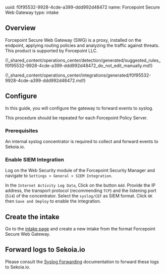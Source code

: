 uuid: f0f95532-9928-4cde-a399-ddd992d48472
name: Forcepoint Secure Web Gateway
type: intake

## Overview
Forcepoint Secure Web Gateway (SWG) is a proxy, installed on the endpoint, applying routing policies and analyzing the traffic against threats.
This product is supported by Forcepoint LLC.


{!_shared_content/operations_center/detection/generated/suggested_rules_f0f95532-9928-4cde-a399-ddd992d48472_do_not_edit_manually.md!}

{!_shared_content/operations_center/integrations/generated/f0f95532-9928-4cde-a399-ddd992d48472.md!}

## Configure

In this guide, you will configure the gateway to forward events to syslog.

This procedure should be repeated for each Forcepoint Policy Server.

### Prerequisites

An internal syslog concentrator is required to collect and forward events to Sekoia.io.

### Enable SIEM Integration

Log on the Web Security module of the Forcepoint Security Manager and navigate to `Settings > General > SIEM Integration`.

In the `Internet Activity Log Data`, Click on the button `Add`.
Provide the IP address, the transport protocol (recommending `TCP`) and the listening port (`514`) of the concentrator.
Select the `syslog/CEF` as SIEM format. Click `OK` then `Save and Deploy` to enable the integration.

## Create the intake

Go to the [intake page](https://app.sekoia.io/operations/intakes) and create a new intake from the format Forcepoint Secure Web Gateway.


## Forward logs to Sekoia.io

Please consult the [Syslog Forwarding](../../../ingestion_methods/sekoiaio_docker_concentrator/) documentation to forward these logs to Sekoia.io.

